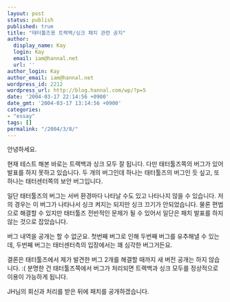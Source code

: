 ```yaml
---
layout: post
status: publish
published: true
title: "태터툴즈용 트랙백/싱크 패치 관련 공지"
author:
  display_name: Kay
  login: Kay
  email: iam@hannal.net
  url: ''
author_login: Kay
author_email: iam@hannal.net
wordpress_id: 2212
wordpress_url: http://blog.hannal.com/wp/?p=5
date: '2004-03-17 22:14:56 +0900'
date_gmt: '2004-03-17 13:14:56 +0900'
categories:
- "essay"
tags: []
permalink: "/2004/3/8/"
---
```

<p>안녕하세요.</p>
<p>현재 테스트 해본 바로는 트랙백과 싱크 모두 잘 됩니다. 다만 태터툴즈쪽의 버그가 있어 발표를 하지 못하고 있습니다. 두 개의 버그인데 하나는 태터툴즈의 버그인 듯 싶고, 또 하나는 태터센터쪽의 보안 버그입니다.</p>
<p>일단 태터툴즈의 버그는 서버 환경마다 나타날 수도 있고 나타나지 않을 수 있습니다. 저의 경우는 이 버그가 나타나서 싱크 켜지는 되지만 싱크 끄기가 안되었습니다. 물론 편법으로 해결할 수 있지만 태터툴즈 전반적인 문제가 될 수 있어서 일단은 패치 발표를 하지 않는 것으로 잡았습니다.</p>
<p>버그 내역을 공개는 할 수 없군요. 첫번째 버그로 인해 두번째 버그를 유추해낼 수 있는데, 두번째 버그는 태터센터측의 입장에서는 꽤 심각한 버그거든요.</p>
<p>결론은 태터툴즈에서 제가 발견한 버그 2개를 해결할 때까지 새 버전 공개는 하지 않습니다. :( 분명한 건 태터툴즈쪽에서 버그가 처리되면 트랙백과 싱크 모두를 정상적으로 이용이 가능하게 됩니다.</p>
<p>JH님의 회신과 처리를 받은 뒤에 패치를 공개하겠습니다.</p>
